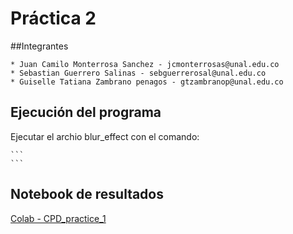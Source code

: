 # Práctica 2

##Integrantes

	* Juan Camilo Monterrosa Sanchez - jcmonterrosas@unal.edu.co
    * Sebastian Guerrero Salinas - sebguerrerosal@unal.edu.co
    * Guiselle Tatiana Zambrano penagos - gtzambranop@unal.edu.co

## Ejecución del programa

Ejecutar el archio blur_effect con el comando:
	
	```
	```
	

## Notebook de resultados

[Colab - CPD_practice_1]()
